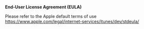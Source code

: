 **End-User License Agreement (EULA)**

Please refer to the Apple default terms of use https://www.apple.com/legal/internet-services/itunes/dev/stdeula/
